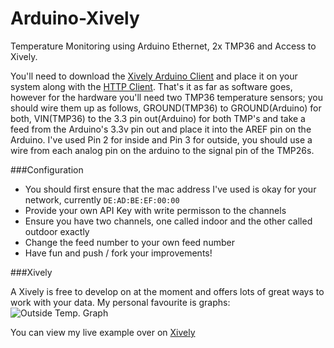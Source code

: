 Arduino-Xively
==============

Temperature Monitoring using Arduino Ethernet, 2x TMP36 and Access to Xively.

You'll need to download the [Xively Arduino Client](https://github.com/xively/xively_arduino) and place it on your system along with the [HTTP Client](https://github.com/amcewen/HttpClient). That's it as far as software goes, however for the hardware you'll need two TMP36 temperature sensors; you should wire them up as follows, GROUND(TMP36) to GROUND(Arduino) for both, VIN(TMP36) to the 3.3 pin out(Arduino) for both TMP's and take a feed from the Arduino's 3.3v pin out and place it into the AREF pin on the Arduino. I've used Pin 2 for inside and Pin 3 for outside, you should use a wire from each analog pin on the arduino to the signal pin of the TMP26s. 

###Configuration

- You should first ensure that the mac address I've used is okay for your network, currently `DE:AD:BE:EF:00:00`
- Provide your own API Key with write permisson to the channels
- Ensure you have two channels, one called indoor and the other called outdoor exactly
- Change the feed number to your own feed number
- Have fun and push / fork your improvements!

###Xively

A Xively is free to develop on at the moment and offers lots of great ways to work with your data. My personal favourite is graphs:
![Outside Temp. Graph](https://api.xively.com/v2/feeds/974153165/datastreams/outdoor.png?h=200&b=true&g=true&t=Outside%20Temperature%20for%20Capenhurst,%20England)


You can view my live example over on [Xively](https://xively.com/feeds/974153165)
